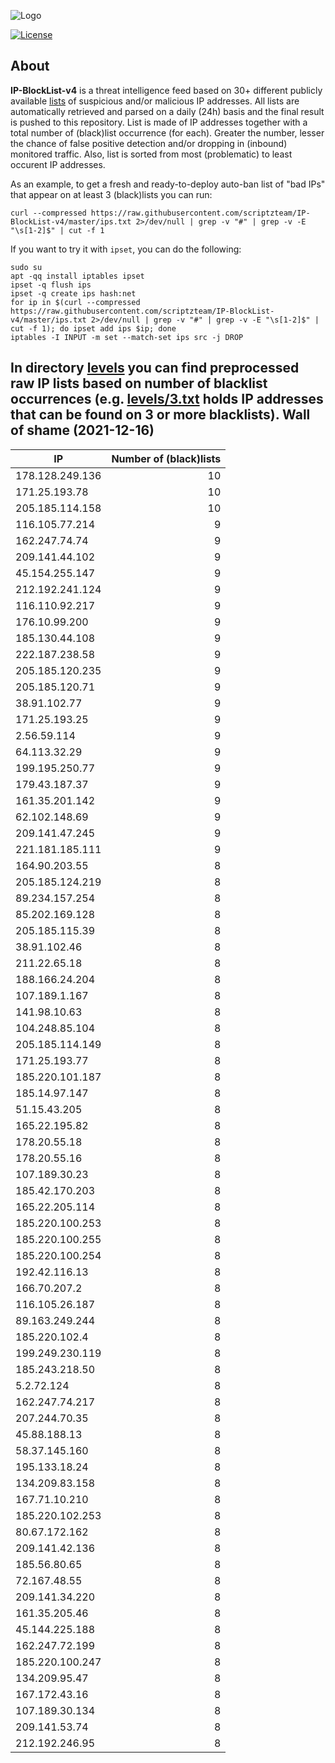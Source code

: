 ![Logo](https://i.imgur.com/PyKLAe7.png)

[![License](https://img.shields.io/badge/license-The_Unlicense-red.svg)](https://unlicense.org/)

About
----

**IP-BlockList-v4** is a threat intelligence feed based on 30+ different publicly available [lists](https://github.com/stamparm/maltrail) of suspicious and/or malicious IP addresses. All lists are automatically retrieved and parsed on a daily (24h) basis and the final result is pushed to this repository. List is made of IP addresses together with a total number of (black)list occurrence (for each). Greater the number, lesser the chance of false positive detection and/or dropping in (inbound) monitored traffic. Also, list is sorted from most (problematic) to least occurent IP addresses.

As an example, to get a fresh and ready-to-deploy auto-ban list of "bad IPs" that appear on at least 3 (black)lists you can run:

```
curl --compressed https://raw.githubusercontent.com/scriptzteam/IP-BlockList-v4/master/ips.txt 2>/dev/null | grep -v "#" | grep -v -E "\s[1-2]$" | cut -f 1
```

If you want to try it with `ipset`, you can do the following:

```
sudo su
apt -qq install iptables ipset
ipset -q flush ips
ipset -q create ips hash:net
for ip in $(curl --compressed https://raw.githubusercontent.com/scriptzteam/IP-BlockList-v4/master/ips.txt 2>/dev/null | grep -v "#" | grep -v -E "\s[1-2]$" | cut -f 1); do ipset add ips $ip; done
iptables -I INPUT -m set --match-set ips src -j DROP
```

In directory [levels](levels) you can find preprocessed raw IP lists based on number of blacklist occurrences (e.g. [levels/3.txt](levels/3.txt) holds IP addresses that can be found on 3 or more blacklists).
Wall of shame (2021-12-16)
----

|IP|Number of (black)lists|
|---|--:|
178.128.249.136|10
171.25.193.78|10
205.185.114.158|10
116.105.77.214|9
162.247.74.74|9
209.141.44.102|9
45.154.255.147|9
212.192.241.124|9
116.110.92.217|9
176.10.99.200|9
185.130.44.108|9
222.187.238.58|9
205.185.120.235|9
205.185.120.71|9
38.91.102.77|9
171.25.193.25|9
2.56.59.114|9
64.113.32.29|9
199.195.250.77|9
179.43.187.37|9
161.35.201.142|9
62.102.148.69|9
209.141.47.245|9
221.181.185.111|9
164.90.203.55|8
205.185.124.219|8
89.234.157.254|8
85.202.169.128|8
205.185.115.39|8
38.91.102.46|8
211.22.65.18|8
188.166.24.204|8
107.189.1.167|8
141.98.10.63|8
104.248.85.104|8
205.185.114.149|8
171.25.193.77|8
185.220.101.187|8
185.14.97.147|8
51.15.43.205|8
165.22.195.82|8
178.20.55.18|8
178.20.55.16|8
107.189.30.23|8
185.42.170.203|8
165.22.205.114|8
185.220.100.253|8
185.220.100.255|8
185.220.100.254|8
192.42.116.13|8
166.70.207.2|8
116.105.26.187|8
89.163.249.244|8
185.220.102.4|8
199.249.230.119|8
185.243.218.50|8
5.2.72.124|8
162.247.74.217|8
207.244.70.35|8
45.88.188.13|8
58.37.145.160|8
195.133.18.24|8
134.209.83.158|8
167.71.10.210|8
185.220.102.253|8
80.67.172.162|8
209.141.42.136|8
185.56.80.65|8
72.167.48.55|8
209.141.34.220|8
161.35.205.46|8
45.144.225.188|8
162.247.72.199|8
185.220.100.247|8
134.209.95.47|8
167.172.43.16|8
107.189.30.134|8
209.141.53.74|8
212.192.246.95|8
